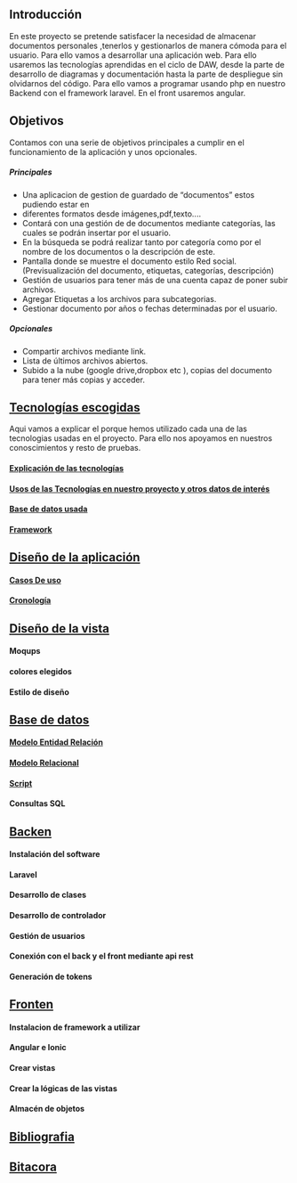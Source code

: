 ## Introducción

En este proyecto se pretende satisfacer la necesidad de almacenar documentos personales ,tenerlos y gestionarlos de manera cómoda para el usuario. Para ello vamos a desarrollar una aplicación web. Para ello usaremos las tecnologías aprendidas en el ciclo de DAW, desde la parte de desarrollo de diagramas y documentación hasta la parte de despliegue sin olvidarnos del código. Para ello vamos a programar usando php en nuestro Backend con el framework laravel.  En el front usaremos angular.

## Objetivos

Contamos con una serie de objetivos principales a cumplir en el funcionamiento de la aplicación y unos opcionales.

#####  Principales

- Una aplicacion de gestion de guardado de “documentos” estos pudiendo estar en
- diferentes formatos desde imágenes,pdf,texto....
- Contará con una gestión de de documentos mediante categorías, las cuales se podrán
insertar por el usuario.
- En la búsqueda se podrá realizar tanto por categoría como por el nombre de los
documentos o la descripción de este.
- Pantalla donde se muestre el documento estilo Red social.(Previsualización del
documento, etiquetas, categorías, descripción)
- Gestión de usuarios para tener más de una cuenta capaz de poner subir archivos.
- Agregar Etiquetas a los archivos para subcategorias.
- Gestionar documento por años o fechas determinadas por el usuario.

##### Opcionales

- Compartir archivos mediante link.
- Lista de últimos archivos abiertos.
- Subido a la nube (google drive,dropbox etc ), copias del documento para tener más
copias y acceder.

## [Tecnologías escogidas](Documentacion/Tecnologías_escogidas.md)

Aqui vamos a explicar el porque hemos utilizado cada una de las tecnologias usadas en el proyecto. Para ello nos apoyamos en nuestros conoscimientos y resto de pruebas.

#### [Explicación de las tecnologías](Documentacion/Tecnologías_escogidas.md#explicacion_tecnologias)

#### [Usos de las Tecnologías en nuestro proyecto y otros datos de interés](Documentacion/Tecnologías_escogidas.md#uso_tecnologias)

#### [Base de datos usada](Documentacion/Tecnologías_escogidas.md#BBDD_usada)

#### [Framework](Documentacion/Tecnologías_escogidas.md#framework)

## [Diseño de la aplicación](Documentacion/Diseño_de_la_aplicación.md)
#### [Casos De uso](Documentacion/Imagenes/casosdeUso.PNG)
#### [Cronología](Documentacion/Cronologia/CronologiaPWR.pdf)

## [Diseño de la vista](Documentacion/Diseño_de_la_vista.md)
#### Moqups
#### colores elegidos 
#### Estilo de diseño

## [Base de datos](Documentacion/Base_de_datos.md)
#### [Modelo Entidad Relación](Documentacion/Base_de_datos.md#entidad_relacion)
#### [Modelo Relacional](Documentacion/Base_de_datos.md#relacional)
#### [Script](Documentacion/BBDD/BBDD_LARAVEL.sql)
#### Consultas SQL

## [Backen](Documentacion/Backen.md)
#### Instalación del software
#### Laravel 
#### Desarrollo de clases
#### Desarrollo de controlador
#### Gestión de usuarios
#### Conexión con el back y el front mediante api rest
#### Generación de tokens

## [Fronten](Documentacion/Fronten.md)
#### Instalacion de framework  a utilizar 
#### Angular e Ionic
#### Crear vistas
#### Crear la lógicas de las vistas
#### Almacén de objetos 

## [Bibliografia](Documentacion/Bibliografia.md)

## [Bitacora](Documentacion/Bitacora.md)
